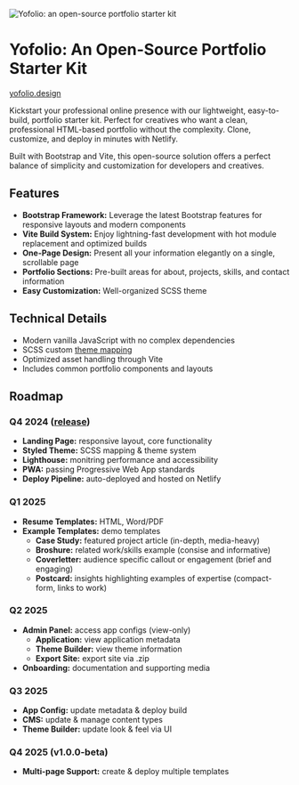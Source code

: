 ![Yofolio: an open-source portfolio starter kit](https://github.com/user-attachments/assets/7bba3591-afdb-46f0-8349-fef9a6e28ee8)

# Yofolio: An Open-Source Portfolio Starter Kit

[yofolio.design](https://yofolio.design/)

Kickstart your professional online presence with our lightweight, easy-to-build, portfolio starter kit. Perfect for creatives who want a clean, professional HTML-based portfolio without the complexity. Clone, customize, and deploy in minutes with Netlify.

Built with Bootstrap and Vite, this open-source solution offers a perfect balance of simplicity and customization for developers and creatives.

## Features

- **Bootstrap Framework:** Leverage the latest Bootstrap features for responsive layouts and modern components
- **Vite Build System:** Enjoy lightning-fast development with hot module replacement and optimized builds
- **One-Page Design:** Present all your information elegantly on a single, scrollable page
- **Portfolio Sections:** Pre-built areas for about, projects, skills, and contact information
- **Easy Customization:** Well-organized SCSS theme

## Technical Details

- Modern vanilla JavaScript with no complex dependencies
- SCSS custom [theme mapping](THEME.md)
- Optimized asset handling through Vite
- Includes common portfolio components and layouts

## Roadmap

### Q4 2024 ([release](https://github.com/ericthayer/portfolio-starter-kit/releases/tag/0.40.0))

- **Landing Page:** responsive layout, core functionality
- **Styled Theme:** SCSS mapping & theme system
- **Lighthouse:** monitring performance and accessibility
- **PWA:** passing Progressive Web App standards
- **Deploy Pipeline:** auto-deployed and hosted on Netlify

### Q1 2025

- **Resume Templates:** HTML, Word/PDF
- **Example Templates:** demo templates
    - **Case Study:** featured project article (in-depth, media-heavy)
    - **Broshure:** related work/skills example (consise and informative)
    - **Coverletter:** audience specific callout or engagement (brief and engaging)
    - **Postcard:** insights highlighting examples of expertise (compact-form, links to work)

### Q2 2025

- **Admin Panel:** access app configs (view-only)
    - **Application:** view application metadata
    - **Theme Builder:** view theme information
    - **Export Site:** export site via .zip
- **Onboarding:** documentation and supporting media

### Q3 2025

- **App Config:** update metadata & deploy build
- **CMS:** update & manage content types
- **Theme Builder:** update look & feel via UI

### Q4 2025 (v1.0.0-beta)

- **Multi-page Support:** create & deploy multiple templates
<!-- - **Vue/React Support:** optional SPA support -->
<!-- - **Visual Testing:** Chromatic integration -->
